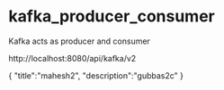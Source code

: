 # kafka_producer_consumer
Kafka acts as producer and consumer

http://localhost:8080/api/kafka/v2

{
	"title":"mahesh2",
	"description":"gubbas2c"
}
